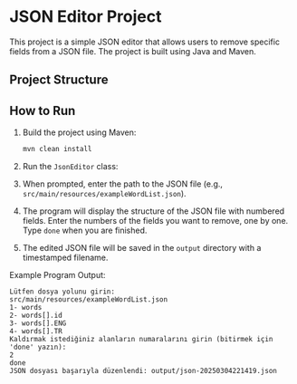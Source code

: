 # JSON Editor Project

This project is a simple JSON editor that allows users to remove specific fields from a JSON file. The project is built using Java and Maven.

## Project Structure

## How to Run
1. Build the project using Maven:
    ```sh
    mvn clean install
    ```
2. Run the `JsonEditor` class:

3. When prompted, enter the path to the JSON file (e.g., `src/main/resources/exampleWordList.json`).

4. The program will display the structure of the JSON file with numbered fields. Enter the numbers of the fields you want to remove, one by one. Type `done` when you are finished.

5. The edited JSON file will be saved in the `output` directory with a timestamped filename.

Example Program Output:
```
Lütfen dosya yolunu girin:
src/main/resources/exampleWordList.json
1- words
2- words[].id
3- words[].ENG
4- words[].TR
Kaldırmak istediğiniz alanların numaralarını girin (bitirmek için 'done' yazın):
2
done
JSON dosyası başarıyla düzenlendi: output/json-20250304221419.json
```